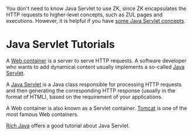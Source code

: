 You don't need to know Java Servlet to use ZK, since ZK encapsulates the
HTTP requests to higher-level concepts, such as ZUL pages and
executions. However, it is helpful if you have [some Java Servlet
concepts](http://richjava.wordpress.com/).

# Java Servlet Tutorials

A [Web container](http://en.wikipedia.org/wiki/Web_container) is a
server to serve HTTP requests. A software developer who wants to add
dynamical content usually implements a so-called [Java
Servlet](http://www.google.com.tw/search?q=define:Java+Servlet).

A [Java Servlet](http://www.google.com.tw/search?q=define:Java+Servlet)
is a Java class responsible for processing HTTP requests and then
generating the corresponding HTTP response (usually in the format of
HTML), based on the requirement of your applications.

A Web container is also known as a Servlet container.
[Tomcat](http://tomcat.apache.org/) is one of the most famous Web
containers.

[Rich Java](http://richjava.wordpress.com/) offers a good tutorial about
Java Servlet.


